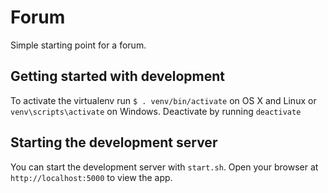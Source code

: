 # Forum

Simple starting point for a forum.

## Getting started with development

To activate the virtualenv run `$ . venv/bin/activate` on OS X and Linux
or `venv\scripts\activate` on Windows. Deactivate by running `deactivate`

## Starting the development server

You can start the development server with `start.sh`. Open your browser at
`http://localhost:5000` to view the app.
